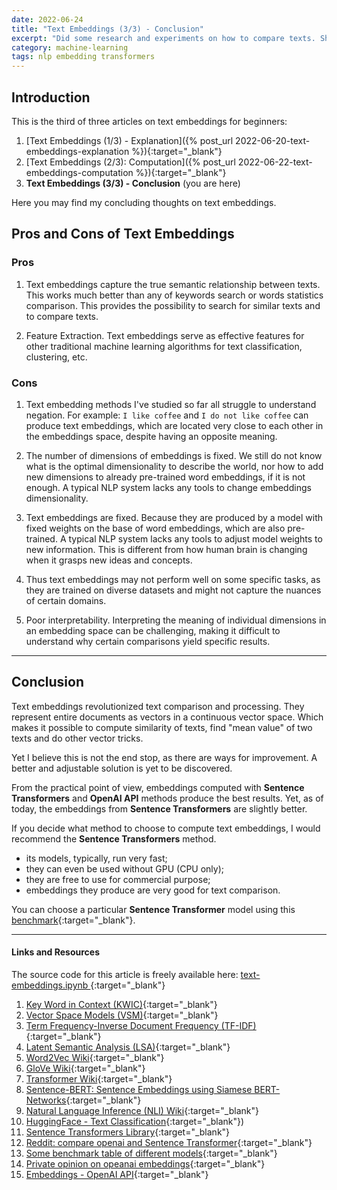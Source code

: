 ```yaml
---
date: 2022-06-24
title: "Text Embeddings (3/3) - Conclusion"
excerpt: "Did some research and experiments on how to compare texts. Sharing my knowledge here."
category: machine-learning
tags: nlp embedding transformers
---
```


## Introduction

This is the third of three articles on text embeddings for beginners:
1. [Text Embeddings (1/3) - Explanation]({% post_url 2022-06-20-text-embeddings-explanation %}){:target="_blank"}
2. [Text Embeddings (2/3): Computation]({% post_url 2022-06-22-text-embeddings-computation %}){:target="_blank"}
3. **Text Embeddings (3/3) - Conclusion** (you are here)

Here you may find my concluding thoughts on text embeddings.

## Pros and Cons of Text Embeddings

### Pros

1. Text embeddings capture the true semantic relationship between texts.
   This works much better than any of keywords search or words statistics comparison.
   This provides the possibility to search for similar texts and to compare texts.

2. Feature Extraction.
   Text embeddings serve as effective features for other traditional machine learning algorithms
   for text classification, clustering, etc.

### Cons

1. Text embedding methods I've studied so far all struggle to understand negation.
   For example: `I like coffee` and `I do not like coffee` can produce text embeddings,
   which are located very close to each other in the embeddings space,
   despite having an opposite meaning.
   
2. The number of dimensions of embeddings is fixed.
   We still do not know what is the optimal dimensionality to describe the world,
   nor how to add new dimensions to already pre-trained word embeddings, if it is not enough.
   A typical NLP system lacks any tools to change embeddings dimensionality.

3. Text embeddings are fixed.
   Because they are produced by a model with fixed weights on the base of word embeddings, which are also pre-trained.
   A typical NLP system lacks any tools to adjust model weights to new information.
   This is different from how human brain is changing when it grasps new ideas and concepts.

4. Thus text embeddings may not perform well on some specific tasks,
   as they are trained on diverse datasets and might not capture
   the nuances of certain domains.

5. Poor interpretability.
   Interpreting the meaning of individual dimensions in an embedding space can be challenging,
   making it difficult to understand why certain comparisons yield specific results.

<hr/>

## Conclusion

Text embeddings revolutionized text comparison and processing.
They represent entire documents as vectors in a continuous vector space.
Which makes it possible to compute similarity of texts,
find "mean value" of two texts and do other vector tricks.

Yet I believe this is not the end stop, as there are ways for improvement.
A better and adjustable solution is yet to be discovered.

From the practical point of view, embeddings computed with **Sentence Transformers** and **OpenAI API** methods
produce the best results.
Yet, as of today, the embeddings from **Sentence Transformers** are slightly better.

If you decide what method to choose to compute text embeddings,
I would recommend the **Sentence Transformers** method.
- its models, typically, run very fast;
- they can even be used without GPU (CPU only);
- they are free to use for commercial purpose;
- embeddings they produce are very good for text comparison.

You can choose a particular **Sentence Transformer** model
using this [benchmark](https://huggingface.co/spaces/mteb/leaderboard){:target="_blank"}.
 
<hr/>

#### Links and Resources

The source code for this article is freely available here:
[text-embeddings.ipynb ](https://gist.github.com/diovisgood/ed226fa670076fdba65c5ce556d289eb){:target="_blank"}

1. [Key Word in Context (KWIC)](https://en.wikipedia.org/wiki/Key_Word_in_Context){:target="_blank"}
2. [Vector Space Models (VSM)](http://mlwiki.org/index.php/Vector_Space_Models){:target="_blank"}
3. [Term Frequency-Inverse Document Frequency (TF-IDF)](http://mlwiki.org/index.php/TF-IDF){:target="_blank"}
4. [Latent Semantic Analysis (LSA)](http://mlwiki.org/index.php/Latent_Semantic_Analysis){:target="_blank"}
5. [Word2Vec Wiki](https://en.wikipedia.org/wiki/Word2vec){:target="_blank"}
6. [GloVe Wiki](https://en.wikipedia.org/wiki/GloVe){:target="_blank"}
7. [Transformer Wiki](https://en.wikipedia.org/wiki/Transformer_(machine_learning_model)){:target="_blank"}
8. [Sentence-BERT: Sentence Embeddings using Siamese BERT-Networks](https://arxiv.org/pdf/1908.10084.pdf){:target="_blank"}
9. [Natural Language Inference (NLI) Wiki](https://en.wikipedia.org/wiki/Textual_entailment){:target="_blank"}
10. [HuggingFace - Text Classification](https://huggingface.co/docs/transformers/tasks/sequence_classification){:target="_blank"})
11. [Sentence Transformers Library](https://www.sbert.net/){:target="_blank"}
12. [Reddit: compare openai and Sentence Transformer](https://www.reddit.com/r/MachineLearning/comments/11okrni/discussion_compare_openai_and_sentencetransformer/){:target="_blank"}
13. [Some benchmark table of different models](https://huggingface.co/spaces/mteb/leaderboard){:target="_blank"}
14. [Private opinion on opeanai embeddings](https://iamnotarobot.substack.com/p/should-you-use-openais-embeddings){:target="_blank"}
15. [Embeddings - OpenAI API](https://platform.openai.com/docs/guides/embeddings/use-cases){:target="_blank"}

